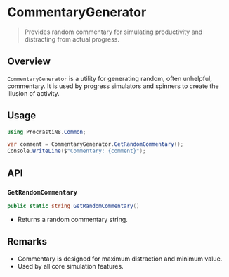 # CommentaryGenerator

> Provides random commentary for simulating productivity and distracting from actual progress.

## Overview

`CommentaryGenerator` is a utility for generating random, often unhelpful, commentary. It is used by progress simulators and spinners to create the illusion of activity.

## Usage

```csharp
using ProcrastiN8.Common;

var comment = CommentaryGenerator.GetRandomCommentary();
Console.WriteLine($"Commentary: {comment}");
```

## API

### `GetRandomCommentary`

```csharp
public static string GetRandomCommentary()
```

- Returns a random commentary string.

## Remarks

- Commentary is designed for maximum distraction and minimum value.
- Used by all core simulation features.
